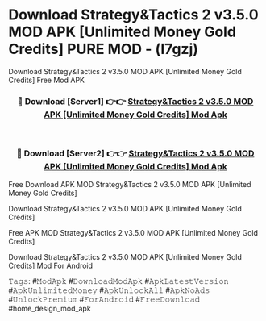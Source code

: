 # Download Strategy&Tactics 2 v3.5.0 MOD APK [Unlimited Money Gold Credits] PURE MOD - (l7gzj)
Download Strategy&Tactics 2 v3.5.0 MOD APK [Unlimited Money Gold Credits] Free Mod APK

<div align="center">
<h3>🔴 Download [Server1] 👉👉 <a href="https://apk-comot.site?title=Strategy&Tactics_2_v3.5.0_MOD_APK_[Unlimited_Money_Gold_Credits]">Strategy&Tactics 2 v3.5.0 MOD APK [Unlimited Money Gold Credits] Mod Apk</a></h3><br>

<h3>🔴 Download [Server2] 👉👉 <a href="https://apk-comot.site?title=Strategy&Tactics_2_v3.5.0_MOD_APK_[Unlimited_Money_Gold_Credits]">Strategy&Tactics 2 v3.5.0 MOD APK [Unlimited Money Gold Credits] Mod Apk</a></h3>
</div>


Free Download APK MOD Strategy&Tactics 2 v3.5.0 MOD APK [Unlimited Money Gold Credits]

Download Strategy&Tactics 2 v3.5.0 MOD APK [Unlimited Money Gold Credits] 

Free APK MOD Strategy&Tactics 2 v3.5.0 MOD APK [Unlimited Money Gold Credits] 

Download Strategy&Tactics 2 v3.5.0 MOD APK [Unlimited Money Gold Credits] Mod For Android

𝚃𝚊𝚐𝚜: #𝙼𝚘𝚍𝙰𝚙𝚔 #𝙳𝚘𝚠𝚗𝚕𝚘𝚊𝚍𝙼𝚘𝚍𝙰𝚙𝚔 #𝙰𝚙𝚔𝙻𝚊𝚝𝚎𝚜𝚝𝚅𝚎𝚛𝚜𝚒𝚘𝚗 #𝙰𝚙𝚔𝚄𝚗𝚕𝚒𝚖𝚒𝚝𝚎𝚍𝙼𝚘𝚗𝚎𝚢 #𝙰𝚙𝚔𝚄𝚗𝚕𝚘𝚌𝚔𝙰𝚕𝚕 #𝙰𝚙𝚔𝙽𝚘𝙰𝚍𝚜 #𝚄𝚗𝚕𝚘𝚌𝚔𝙿𝚛𝚎𝚖𝚒𝚞𝚖 #𝙵𝚘𝚛𝙰𝚗𝚍𝚛𝚘𝚒𝚍 #𝙵𝚛𝚎𝚎𝙳𝚘𝚠𝚗𝚕𝚘𝚊𝚍 #home_design_mod_apk